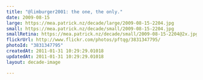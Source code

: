 ```yaml
---
title: "@limburger2001: the one, the only."
date: 2009-08-15
large: https://mea.patrick.nz/decade/large/2009-08-15-2204.jpg
small: https://mea.patrick.nz/decade/small/2009-08-15-2204.jpg
smallRetina: https://mea.patrick.nz/decade/small/2009-08-15-2204@2x.jpg
flickrUrl: http://www.flickr.com/photos/pftqg/3831347795/
photoId: "3831347795"
createdAt: 2011-01-31 10:29:29.01018
updatedAt: 2011-01-31 10:29:29.01018
layout: decade-image

---
```


